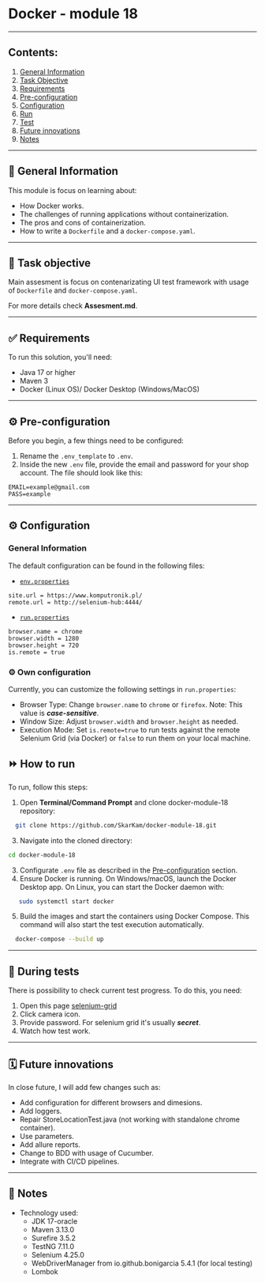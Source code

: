 # Docker - module 18
---

## Contents:
1. [General Information](#-general-information)
2. [Task Objective](#-task-objective)
3. [Requirements](#-requirements)
4. [Pre-configuration](#pre-config)
5. [Configuration](#config)
6. [Run](#-how-to-run)
7. [Test](#-during-tests)
8. [Future innovations](#future)
9. [Notes](#-notes)
---

## 📖 General Information
This module is focus on learning about:
- How Docker works.
- The challenges of running applications without containerization.
- The pros and cons of containerization.
- How to write a `Dockerfile` and a `docker-compose.yaml`.

---

## 🎯 Task objective

Main assesment is focus on contenarizating UI test framework with usage of `Dockerfile` and `docker-compose.yaml`.

For more details check **Assesment.md**.

---

## ✅ Requirements
To run this solution, you'll need:
- Java 17 or higher
- Maven 3
- Docker (Linux OS)/ Docker Desktop (Windows/MacOS)

---

## ⚙️ Pre-configuration <a id='pre-config'/>

Before you begin, a few things need to be configured:
1. Rename the `.env_template` to `.env`.
2. Inside the new `.env` file, provide the email and password for your shop account. The file should look like this:

```env
EMAIL=example@gmail.com
PASS=example
```

---
## ⚙️ Configuration <a id='config'/>
### General Information

The default configuration can be found in the following files:

- [`env.properties`](https://github.com/SkarKam/docker-module-18/blob/main/src/main/resources/env.properties)
```properties
site.url = https://www.komputronik.pl/
remote.url = http://selenium-hub:4444/
```

- [`run.properties`](https://github.com/SkarKam/docker-module-18/blob/main/src/main/resources/run.properties)
```properties
browser.name = chrome
browser.width = 1280
browser.height = 720
is.remote = true
```
### ⚙️ Own configuration
Currently, you can customize the following settings in `run.properties`:
- Browser Type: Change `browser.name` to `chrome` or `firefox`. Note: This value is ***case-sensitive***.
- Window Size: Adjust `browser.width` and `browser.height` as needed.
- Execution Mode: Set `is.remote=true` to run tests against the remote Selenium Grid (via Docker) or `false` to run them on your local machine.

## ⏩ How to run
To run, follow this steps:
1. Open **Terminal/Command Prompt** and clone docker-module-18 repository:
```bash
  git clone https://github.com/SkarKam/docker-module-18.git
```
3. Navigate into the cloned directory:
```bash
cd docker-module-18
```
3. Configurate `.env` file as described in the [Pre-configuration](#pre-configuration) section.
4. Ensure Docker is running. On Windows/macOS, launch the Docker Desktop app. On Linux, you can start the Docker daemon with:
```bash
   sudo systemctl start docker
```
5. Build the images and start the containers using Docker Compose. This command will also start the test execution automatically.
```bash
  docker-compose --build up
``` 

---

## 🧪 During tests

There is possibility to check current test progress. To do this, you need:
1. Open this page [selenium-grid](http://localhost:4444/ui/)
2. Click camera icon.
3. Provide password. For selenium grid it's usually ***secret***.
4. Watch how test work.

---

## 🗓 Future innovations <a id='future'/>
In close future, I will add few changes such as:
- Add configuration for different browsers and dimesions.
- Add loggers.
- Repair StoreLocationTest.java (not working with standalone chrome container).
- Use parameters.
- Add allure reports.
- Change to BDD with usage of Cucumber.
- Integrate with CI/CD pipelines.

---

## 📓 Notes
- Technology used:
  - JDK 17-oracle
  - Maven 3.13.0
  - Surefire 3.5.2
  - TestNG 7.11.0
  - Selenium 4.25.0
  - WebDriverManager from io.github.bonigarcia 5.4.1 (for local testing)
  - Lombok
